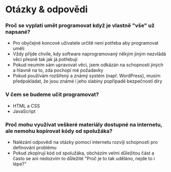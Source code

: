# Otázky & odpovědi

### Proč se vyplatí umět programovat když je vlastně "vše" už napsané?
- Pro obyčejné koncové uživatele určitě není potřeba aby programovat uměli
- Vždy přijde chvíle, kdy software naprogramovaný někým jiným nezvládá věci přesně tak jak já potřebuji
- Pokud neumím sám upravovat věci, jsem odkázán na schopnosti jiných a hlavně na to, zda pochopí mé požadavky
- Pokud používám rozšířený a známý systém (např. WordPress), musím předpokládat, že jsou známé i jeho slabiny popřípadě bezpečností díry

### V čem se budeme učit programovat?
- HTML a CSS
- JavaScript

### Proč mohu využívat veškeré materiály dostupné na internetu, ale nemohu kopírovat kódy od spolužáka?
- Nalézání odpovědí na otázky pomocí internetu rozvíjí schopnosti pro definování problému
- Pokud zkopíruji kód od spolužáka, obcházím velmi důležitou část a často se ani nedozvím to důležité "Proč je to tak uděláno, nejde to i lépe?"
